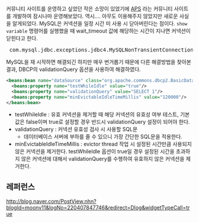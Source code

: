 커뮤니티 사이트를 운영하고 싶었던 작은 소망이 있었기에 <a href="https://github.com/KimJongHyeok2/aps">APS</a> 라는 커뮤니티 사이트를 개발하여 잠시나마 운영해보았다. 역시.... 아무도 이용해주지 않았지만 새로운 사실을 알게되었다.
MySQL은 커넥션을 일정 시간 미 사용 시 닫아버린다는 점이다.
<code>show variable</code> 명령어를 실행했을 때 wait_timeout 값에 해당하는 시간이 지나면 커넥션이 닫힌다고 한다.
<pre>
 com.mysql.jdbc.exceptions.jdbc4.MySQLNonTransientConnectionException: No operations allowed after connection closed.
</pre>
MySQL을 재 시작하면 해결되긴 하지만 매우 번거롭기 때문에 다른 해결방법을 찾아본 결과, DBCP의 validationQuery 옵션을 사용하여 해결하였다.
```xml
<beans:bean name="dataSource" class="org.apache.commons.dbcp2.BasicDataSource" destroy-method="close">
  <beans:property name="testWhileIdle" value="true"/>
  <beans:property name="validationQuery" value="SELECT 1"/>
  <beans:property name="minEvictableIdleTimeMillis" value="120000"/>
</beans:bean>
```
<ul>
  <li>testWhileIdle : 유효 커넥션을 제거할 때 해당 커넥션의 유효성 여부 테스트, 기본 값은 false이며 true로 설정할 경우 반드시 validationQuery 설정이 되어야 한다.</li>
  <li>
    validationQuery : 커넥션 유효성 검사 시 사용할 SQL문
    <ul>
      <li>데이터베이스 서버에 부하를 줄 수 있으니 가장 간단한 SQL문을 적용한다.</li>
    </ul>
  </li>
  <li>minEvictableIdleTimeMillis : evictor thread 작업 시 설정된 시간만큼 사용되지 않은 커넥션을 제거한다. testWhileIdle 옵션이 true일 경우 설정된 시간을 초과하지 않은 커넥션에 대해서 validationQuery를 수행하여 유효하지 않은 커넥션을 제거한다.</li>
</ul>

## 레퍼런스
http://blog.naver.com/PostView.nhn?blogId=moonv11&logNo=220407847746&redirect=Dlog&widgetTypeCall=true
